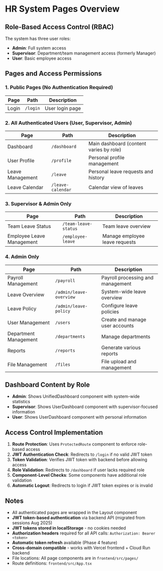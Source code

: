 # HR System Pages Overview

## Role-Based Access Control (RBAC)

The system has three user roles:
- **Admin**: Full system access
- **Supervisor**: Department/team management access (formerly Manager)
- **User**: Basic employee access

## Pages and Access Permissions

### 1. Public Pages (No Authentication Required)

| Page | Path | Description |
|------|------|-------------|
| Login | `/login` | User login page |

### 2. All Authenticated Users (User, Supervisor, Admin)

| Page | Path | Description |
|------|------|-------------|
| Dashboard | `/dashboard` | Main dashboard (content varies by role) |
| User Profile | `/profile` | Personal profile management |
| Leave Management | `/leave` | Personal leave requests and history |
| Leave Calendar | `/leave-calendar` | Calendar view of leaves |

### 3. Supervisor & Admin Only

| Page | Path | Description |
|------|------|-------------|
| Team Leave Status | `/team-leave-status` | Team leave overview |
| Employee Leave Management | `/employee-leave` | Manage employee leave requests |

### 4. Admin Only

| Page | Path | Description |
|------|------|-------------|
| Payroll Management | `/payroll` | Payroll processing and management |
| Leave Overview | `/admin/leave-overview` | System-wide leave overview |
| Leave Policy | `/admin/leave-policy` | Configure leave policies |
| User Management | `/users` | Create and manage user accounts |
| Department Management | `/departments` | Manage departments |
| Reports | `/reports` | Generate various reports |
| File Management | `/files` | File upload and management |

## Dashboard Content by Role

- **Admin**: Shows UnifiedDashboard component with system-wide statistics
- **Supervisor**: Shows UserDashboard component with supervisor-focused information
- **User**: Shows UserDashboard component with personal information

## Access Control Implementation

1. **Route Protection**: Uses `ProtectedRoute` component to enforce role-based access
2. **JWT Authentication Check**: Redirects to `/login` if no valid JWT token
3. **Token Validation**: Verifies JWT token with backend before allowing access
4. **Role Validation**: Redirects to `/dashboard` if user lacks required role
5. **Component-Level Checks**: Some components have additional role validation
6. **Automatic Logout**: Redirects to login if JWT token expires or is invalid

## Notes

- All authenticated pages are wrapped in the Layout component
- **JWT token-based authentication** via backend API (migrated from sessions Aug 2025)
- **JWT tokens stored in localStorage** - no cookies needed
- **Authorization headers** required for all API calls: `Authorization: Bearer <token>`
- **Automatic token refresh** available (Phase 4 feature)
- **Cross-domain compatible** - works with Vercel frontend + Cloud Run backend
- File locations: All page components are in `frontend/src/pages/`
- Route definitions: `frontend/src/App.tsx`